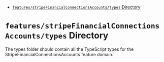 <!-- START doctoc generated TOC please keep comment here to allow auto update -->
<!-- DON'T EDIT THIS SECTION, INSTEAD RE-RUN doctoc TO UPDATE -->

- [`features/stripeFinancialConnectionsAccounts/types` Directory](#featuresstripefinancialconnectionsaccountstypes-directory)

<!-- END doctoc generated TOC please keep comment here to allow auto update -->

# `features/stripeFinancialConnectionsAccounts/types` Directory

The types folder should contain all the TypeScript types for the StripeFinancialConnectionsAccounts feature domain.
